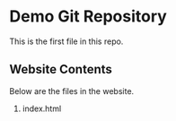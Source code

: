 # Demo Git Repository

This is the first file in this repo.

## Website Contents

Below are the files in the website.

1. index.html